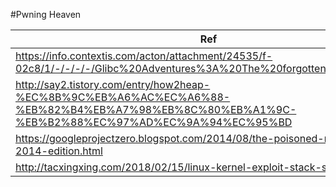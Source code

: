 #Pwning Heaven

| Ref         | 
| ------------- |
| https://info.contextis.com/acton/attachment/24535/f-02c8/1/-/-/-/-/Glibc%20Adventures%3A%20The%20forgotten%20chunks.pdf      | 
| http://say2.tistory.com/entry/how2heap-%EC%8B%9C%EB%A6%AC%EC%A6%88-%EB%82%B4%EB%A7%98%EB%8C%80%EB%A1%9C-%EB%B2%88%EC%97%AD%EC%9A%94%EC%95%BD    |
| https://googleprojectzero.blogspot.com/2014/08/the-poisoned-nul-byte-2014-edition.html |
| http://tacxingxing.com/2018/02/15/linux-kernel-exploit-stack-smashing/  |



